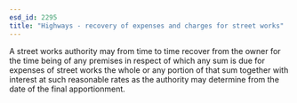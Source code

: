 ```yaml
---
esd_id: 2295
title: "Highways - recovery of expenses and charges for street works"
---
```


A street works authority may from time to time recover from the owner for the time being of any premises in respect of which any sum is due for expenses of street works the whole or any portion of that sum together with interest at such reasonable rates as the authority may determine from the date of the final apportionment.

